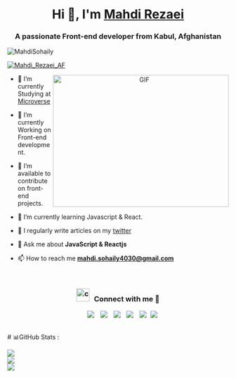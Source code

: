 <h1 align="center">Hi 👋, I'm <a href="https://mahdisohaily.github.io/Portfolio/" target="blank">
Mahdi Rezaei</a></h1>
<h3 align="center">A passionate Front-end developer from Kabul, Afghanistan</h3>

<p align="left"> <img src="https://komarev.com/ghpvc/?username=MahdiSohaily&label=Profile%20views&color=blueviolet&style=flat" alt="MahdiSohaily" /> </p>

<p align="left"> <a href="https://twitter.com/Mahdi_Rezaei_AF" target="blank"><img src="https://img.shields.io/twitter/follow/Mahdi_Rezaei_AF?logo=twitter&style=for-the-badge" alt="Mahdi_Rezaei_AF" /></a> </p>

<a target="_blank" align="center">
  <img align="right" top="500" height="300" width="400" alt="GIF" src="https://media.giphy.com/media/SWoSkN6DxTszqIKEqv/giphy.gif">
</a>

- 📝 I’m currently Studying at <a href="https://microverse.org/" target="blank">Microverse</a>

- 🌱 I’m currently Working on Front-end development.

- 🤝 I’m available to contribute on front-end projects.

- 🌱 I’m currently learning Javascript & React.

- 📝 I regularly write articles on my <a href="https://twitter.com/Mahdi_Rezaei_AF" target="blank">twitter</a>

- 💬 Ask me about **JavaScript & Reactjs**

- 📫 How to reach me **mahdi.sohaily4030@gmail.com**

<br/>
<h3 align="center" > <img src="https://media.giphy.com/media/iY8CRBdQXODJSCERIr/giphy.gif" width="30" height="30" style="margin-right: 10px;" alt="contact with me">Connect with me 🤝 </h3>

<p align="center">

 <div align="center"  class="icons-social" style="margin-left: 10px;">
        <a style="margin-left: 10px;"  target="_blank" href="https://www.linkedin.com/in/mahdi-rezaei-74705713b">
			<img src="https://img.icons8.com/doodle/40/000000/linkedin--v2.png"></a>
        <a style="margin-left: 10px;" target="_blank" href="https://github.com/MahdiSohaily">
		<img src="https://img.icons8.com/doodle/40/000000/github--v1.png"></a>
		<a style="margin-left: 10px;" target="_blank" href="https://stackoverflow.com/users/11258461/mahdi-rezaei?tab=profile">
				<img src="https://img.icons8.com/external-tal-revivo-color-tal-revivo/40/000000/external-stack-overflow-is-a-question-and-answer-site-for-professional-logo-color-tal-revivo.png"></a>
	   <a style="margin-left: 10px;" target="_blank" href="https://dev.to/mahdisohaily">
					<img src="https://img.icons8.com/external-sketchy-juicy-fish/0.6x/external-blog-online-services-sketchy-sketchy-juicy-fish.png"></a>
		<a style="margin-left: 10px;" target="_blank" href="https://twitter.com/Mahdi_Rezaei_AF">
			<img src="https://img.icons8.com/doodle/1x/twitter-squared--v2.png" ></a>
		<a style="margin-left: 5px;" target="_blank" href="#">
					<img src="https://img.icons8.com/plasticine/0.5x/resume.png" ></a>
      </div>

</p>
<br>
# 📊GitHub Stats :

![](https://github-readme-stats.vercel.app/api?username=MahdiSohaily&show_icons=true&hide_border=true&layout=compact&langs_count=8&bg_color=0,52fa5a21,4dfcff21,c64dff21&theme=tokyonight)<br/>
![](https://github-readme-streak-stats.herokuapp.com/?user=MahdiSohaily&theme=tokyonight&hide_border=true&area=true)<br/>
![](https://github-readme-stats.vercel.app/api/top-langs/?username=MahdiSohaily&show_icons=true&hide_border=true&layout=compact&langs_count=8&bg_color=0,52fa5a21,4dfcff21,c64dff21&theme=tokyonight)
